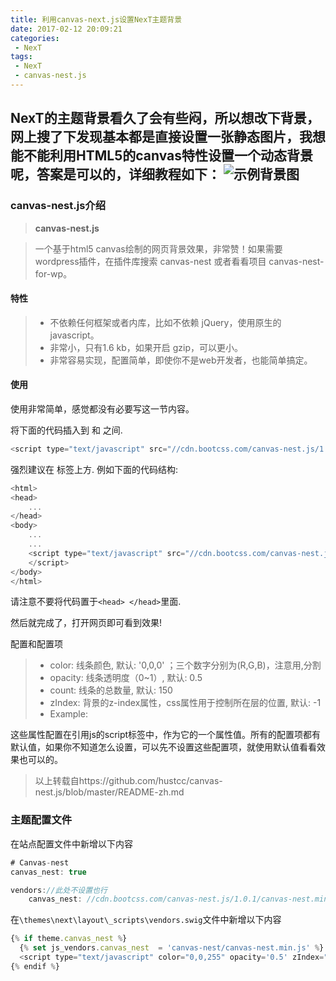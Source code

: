 ```yaml
---
title: 利用canvas-next.js设置NexT主题背景
date: 2017-02-12 20:09:21
categories:
 - NexT
tags: 
 - NexT
 - canvas-nest.js
---
```


  NexT的主题背景看久了会有些闷，所以想改下背景，网上搜了下发现基本都是直接设置一张静态图片，我想能不能利用HTML5的canvas特性设置一个动态背景呢，答案是可以的，详细教程如下：
![示例背景图][1]
----------
<!-- more -->
### canvas-nest.js介绍
> **canvas-nest.js**

>一个基于html5 canvas绘制的网页背景效果，非常赞！如果需要 wordpress插件，在插件库搜索 canvas-nest 或者看看项目 canvas-nest-for-wp。

#### 特性

> * 不依赖任何框架或者内库，比如不依赖 jQuery，使用原生的 javascript。
> * 非常小，只有1.6 kb，如果开启 gzip，可以更小。
> * 非常容易实现，配置简单，即使你不是web开发者，也能简单搞定。

#### 使用

使用非常简单，感觉都没有必要写这一节内容。

将下面的代码插入到 <body> 和 </body> 之间.

``` javascript
<script type="text/javascript" src="//cdn.bootcss.com/canvas-nest.js/1.0.1/canvas-nest.min.js"></script>
```

强烈建议在 </body>标签上方. 例如下面的代码结构:

``` javascript
<html>
<head>
	...
</head>
<body>
	...
	...
    <script type="text/javascript" src="//cdn.bootcss.com/canvas-nest.js/1.0.1/canvas-nest.min.js">
    </script>
</body>
</html>

```

请注意不要将代码置于`<head> </head>`里面.

然后就完成了，打开网页即可看到效果!

配置和配置项

> * color: 线条颜色, 默认: '0,0,0' ；三个数字分别为(R,G,B)，注意用,分割
> * opacity: 线条透明度（0~1）, 默认: 0.5
> * count: 线条的总数量, 默认: 150
> * zIndex: 背景的z-index属性，css属性用于控制所在层的位置, 默认: -1
> * Example:

<script type="text/javascript" color="0,0,255" opacity='0.7' zIndex="-2" count="99" src="//cdn.bootcss.com/canvas-nest.js/1.0.1/canvas-nest.min.js"></script>
这些属性配置在引用js的script标签中，作为它的一个属性值。所有的配置项都有默认值，如果你不知道怎么设置，可以先不设置这些配置项，就使用默认值看看效果也可以的。
> 以上转载自https://github.com/hustcc/canvas-nest.js/blob/master/README-zh.md

### 主题配置文件

在站点配置文件中新增以下内容

``` javascript
# Canvas-nest
canvas_nest: true

vendors://此处不设置也行
    canvas_nest: //cdn.bootcss.com/canvas-nest.js/1.0.1/canvas-nest.min.js
```

在`\themes\next\layout\_scripts\vendors.swig`文件中新增以下内容

``` javascript
{% if theme.canvas_nest %}
  {% set js_vendors.canvas_nest  = 'canvas-nest/canvas-nest.min.js' %}
  <script type="text/javascript" color="0,0,255" opacity='0.5' zIndex="-2" count="100" src="//cdn.bootcss.com/canvas-nest.js/1.0.1/canvas-nest.min.js"></script>
{% endif %}
```


  [1]: http://ol9j5v5dg.bkt.clouddn.com/NexT_background_image.png